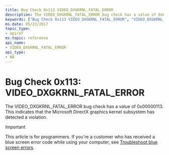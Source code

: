 ```yaml
---
title: Bug Check 0x113 VIDEO_DXGKRNL_FATAL_ERROR
description: The VIDEO_DXGKRNL_FATAL_ERROR bug check has a value of 0x00000113 that indicates that the Microsoft DirectX graphics kernel subsystem has detected a violation.
keywords: ["Bug Check 0x113 VIDEO_DXGKRNL_FATAL_ERROR", "VIDEO_DXGKRNL_FATAL_ERROR"]
ms.date: 05/23/2017
topic_type:
- apiref
ms.topic: reference
api_name:
- VIDEO_DXGKRNL_FATAL_ERROR
api_type:
- NA
---
```


# Bug Check 0x113: VIDEO\_DXGKRNL\_FATAL\_ERROR

The VIDEO\_DXGKRNL\_FATAL\_ERROR bug check has a value of 0x00000113. This indicates that the Microsoft DirectX graphics kernel subsystem has detected a violation.

> [!IMPORTANT]
> This article is for programmers. If you're a customer who has received a blue screen error code while using your computer, see [Troubleshoot blue screen errors](https://www.windows.com/stopcode).
